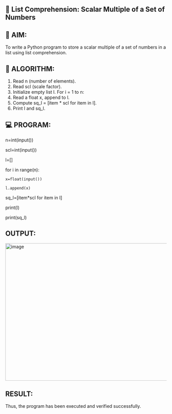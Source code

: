 ## 🧮 List Comprehension: Scalar Multiple of a Set of Numbers

## 🎯 AIM:
To write a Python program to store a scalar multiple of a set of numbers in a list using list comprehension.

## 🧠 ALGORITHM:
1. Read n (number of elements).
2. Read scl (scale factor).
3. Initialize empty list l. For i = 1 to n:
4. Read a float x, append to l.
5. Compute sq_l = [item * scl for item in l].
6. Print l and sq_l.

## 💻 PROGRAM:
n=int(input())

scl=int(input())

l=[]

for i in range(n):

    x=float(input())
    
    l.append(x)

sq_l=[item*scl for item in l]

print(l)

print(sq_l)

## OUTPUT:
<img width="941" height="429" alt="image" src="https://github.com/user-attachments/assets/43ef61ae-5673-42e5-aa90-80cbca9f7184" />

## RESULT:
Thus, the program has been executed and verified successfully.
